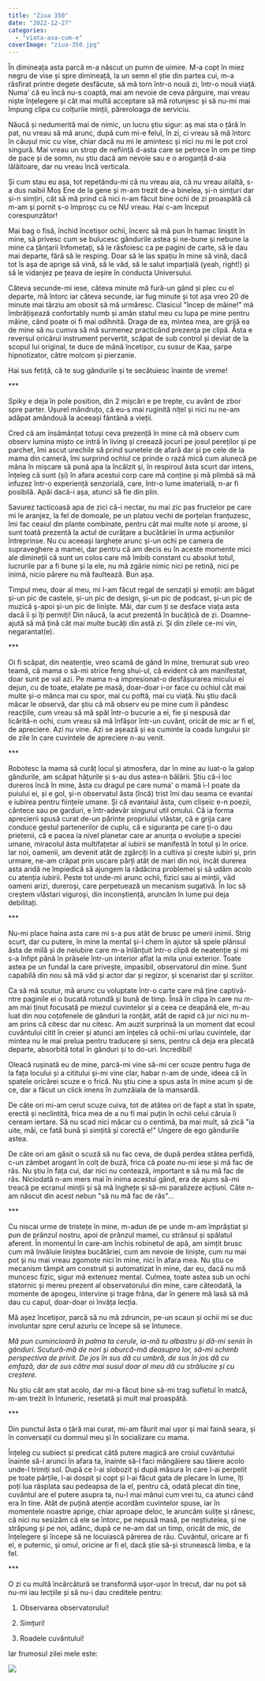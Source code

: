 ```yaml
---
title: "Ziua 350"
date: "2022-12-27"
categories: 
  - "viata-asa-cum-e"
coverImage: "ziua-350.jpg"
---
```


În dimineața asta parcă m-a născut un pumn de uimire. M-a copt în miez negru de vise și spre dimineață, la un semn el știe din partea cui, m-a răsfirat printre degete desfăcute, să mă torn într-o nouă zi, într-o nouă viață. Numa' că eu încă nu-s coaptă, mai am nevoie de ceva pârguire, mai vreau niște înțelegere și cât mai multă acceptare să mă rotunjesc și să nu-mi mai împung clipa cu colțurile minții, păreroloaga de serviciu. 

Năucă și nedumerită mai de nimic, un lucru știu sigur: aș mai sta o țâră în pat, nu vreau să mă arunc, după cum mi-e felul, în zi, ci vreau să mă întorc în căușul mic cu vise, chiar dacă nu mi le amintesc și nici nu mi le pot croi singură. Mai vreau un strop de neființă d-asta care se petrece în om pe timp de pace și de somn, nu știu dacă am nevoie sau e o aroganță d-aia lălăitoare, dar nu vreau încă verticala.

Și cum stau eu așa, tot repetându-mi că nu vreau aia, că nu vreau ailaltă, s-a dus naibii Moș Ene de la gene și m-am trezit de-a binelea, și-n simțuri dar și-n simțiri, cât să mă prind că nici n-am făcut bine ochi de zi proaspătă că m-am și pornit s-o împroșc cu ce NU vreau. Hai c-am început corespunzător!

Mai bag o fisă, închid încetișor ochii, încerc să mă pun în hamac liniștit în mine, să privesc cum se bulucesc gândurile astea și ne-bune și nebune la mine ca țânțarii înfometați, să le răsfoiesc ca pe pagini de carte, să le dau mai departe, fără să le resping. Doar să le las spațiu în mine să vină, dacă tot îs așa de aprige să vină, să le văd, să le salut imparțială (yeah, right!) și să le vidanjez pe țeava de ieșire în conducta Universului. 

Câteva secunde-mi iese, câteva minute mă fură-un gând și plec cu el departe, mă întorc iar câteva secunde, iar fug minute și tot așa vreo 20 de minute mai târziu am obosit să mă urmăresc. Clasicul "încep de mâine!" mă îmbrățișează confortably numb și amân statul meu cu lupa pe mine pentru mâine, când poate oi fi mai odihnită. Draga de ea, mintea mea, are grijă ea de mine să nu cumva să mă surmenez practicând prezența pe clipă. Ăsta e reversul oricărui instrument pervertit, scăpat de sub control și deviat de la scopul lui original, te duce de mână încetișor, cu susur de Kaa, șarpe hipnotizator, către molcom și pierzanie.

Hai sus fetiță, că te sug gândurile și te secătuiesc înainte de vreme!

\*\*\*

Spiky e deja în pole position, din 2 mișcări e pe trepte, cu avânt de zbor spre parter. Ușurel mândruțo, că eu-s mai ruginită nițel și nici nu ne-am adăpat amândouă la aceeași fântână a vieții.

Cred că am însămânțat totuși ceva prezență în mine că mă observ cum observ lumina mișto ce intră în living și creează jocuri pe josul pereților și pe parchet, îmi ascut urechile să prind sunetele de afară dar și pe cele de la mama din cameră, îmi surprind ochiul ce prinde o rază mică cum alunecă pe mâna în mișcare să pună apa la încălzit și, în respiroul ăsta scurt dar intens, înțeleg că sunt (și) în afara acestui corp care mă conține și mă plimbă să mă infuzez într-o experiență senzorială, care, într-o lume imaterială, n-ar fi posibilă. Apăi dacă-i așa, atunci să fie din plin.

Savurez tacticoasă apa de zici că-i nectar, nu mai zic pas fructelor pe care mi le aranjez, la fel de domoale, pe un platou vechi de porțelan franțuzesc, îmi fac ceaiul din plante combinate, pentru cât mai multe note și arome, și sunt toată prezentă la actul de curățare a bucătăriei în urma acțiunilor întreprinse. Nu cu aceeași larghețe arunc și-un ochi pe camera de supraveghere a mamei, dar pentru că am decis eu în aceste momente mici ale dimineții că sunt un colos care mă îmbib constant cu absolut totul, lucrurile par a fi bune și la ele, nu mă zgârie nimic nici pe retină, nici pe inimă, nicio părere nu mă faultează. Bun așa.

Timpul meu, doar al meu, mi l-am făcut regal de senzații și emoții: am băgat și-un pic de castele, și-un pic de design, și-un pic de podcast, și-un pic de muzică ș-apoi și-un pic de liniște. Măi, dar cum ți se desface viața asta dacă îi și îți permiți! Din năucă, la acut prezentă în bucățică de zi. Doamne-ajută să mă țină cât mai multe bucăți din astă zi. Și din zilele ce-mi vin, negarantat(e).

\*\*\*

Oi fi scăpat, din neatenție, vreo scamă de gând în mine, tremurat sub vreo teamă, că mama o să-mi strice feng shui-ul, că evident că am manifestat, doar sunt pe val azi. Pe mama n-a impresionat-o desfășurarea micului ei dejun, cu de toate, etalate pe masă, doar-doar i-or face cu ochiul cât mai multe și-o mânca mai cu spor, mai cu poftă, mai cu viață. Nu știu dacă măcar le observă, dar știu că mă observ eu pe mine cum îi pândesc reacțiile, cum vreau să mă spăl într-o bucurie a ei, fie și nespusă dar licărită-n ochi, cum vreau să mă înfășor într-un cuvânt, oricât de mic ar fi el, de apreciere. Azi nu vine. Azi se așează și ea cuminte la coada lungului șir de zile în care cuvintele de apreciere n-au venit.

\*\*\*

Robotesc la mama să curăț locul și atmosfera, dar în mine au luat-o la galop gândurile, am scăpat hățurile și s-au dus astea-n bălării. Știu că-i loc dureros încă în mine, ăsta cu dragul pe care numa' o mamă i-l poate da puiului ei, și e gol, și-n observatul ăsta (încă) trist îmi dau seama ce evantai e iubirea pentru ființele umane. Și că evantaiul ăsta, cum clișeic e-n poezii, cântece sau pe garduri, e într-adevăr singurul util omului. Că ia forma aprecierii spusă curat de-un părinte propriului vlăstar, că e grija care conduce gestul partenerilor de cuplu, că e siguranța pe care ți-o dau prietenii, că e pacea la nivel planetar care ar anunța o evoluție a speciei umane, miracolul ăsta multifațetar al iubirii se manifestă în totul și în orice. Iar noi, oamenii, am devenit atât de zgârciți în a cultiva și crește iubiri și, prin urmare, ne-am crăpat prin uscare părți atât de mari din noi, încât durerea asta aridă ne împiedică să ajungem la rădăcina problemei și să udăm acolo cu atenția iubirii. Peste tot unde-mi arunc ochii, fizici sau ai minții, văd oameni arizi, dureroși, care perpetuează un mecanism sugativă. În loc să creștem vlăstari viguroși, din inconștiență, aruncăm în lume pui deja debilitați. 

\*\*\*

Nu-mi place haina asta care mi s-a pus atât de brusc pe umerii inimii. Strig scurt, dar cu putere, în mine la mental și-l chem în ajutor să spele plânsul ăsta de milă și de neiubire care m-a înlănțuit într-o clipă de neatenție și mi s-a înfipt până în prăsele într-un interior aflat la mila unui exterior. Toate astea pe un fundal la care privește, impasibil, observatorul din mine. Sunt capabilă din nou să mă văd și actor dar și regizor, și scenarist dar și scriitor. 

Ca să mă scutur, mă arunc cu voluptate într-o carte care mă ține captivă-ntre paginile ei o bucată rotundă și bună de timp. Însă în clipa în care nu m-am mai ținut focusată pe miezul cuvintelor și a ceea ce deapănă ele, m-au luat din nou coțofenele de gânduri la ronțăit, atât de rapid că jur nici nu m-am prins că citesc dar nu citesc. Am auzit surprinsă la un moment dat ecoul cuvântului citit în creier și atunci am înțeles că ochii-mi urlau cuvintele, dar mintea nu le mai prelua pentru traducere și sens, pentru că deja era plecată departe, absorbită total în gânduri și to do-uri. Incredibil! 

Oleacă rușinată eu de mine, parcă-mi vine să-mi cer scuze pentru fuga de la fața locului și a cititului și-mi vine clar, habar n-am de unde, ideea că în spatele oricărei scuze e o frică. Nu știu cine a spus asta în mine acum și de ce, dar a făcut un click imens în zumzăiala de la mansardă. 

De câte ori mi-am cerut scuze cuiva, tot de atâtea ori de fapt a stat în spate, erectă și neclintită, frica mea de a nu fi mai puțin în ochii celui căruia îi ceream iertare. Să nu scad nici măcar cu o centimă, ba mai mult, să zică "ia uite, măi, ce fată bună și simțită și corectă e!" Ungere de ego gândurile astea. 

De câte ori am găsit o scuză să nu fac ceva, de după perdea stătea perfidă, c-un zâmbet arogant în colț de buză, frica că poate nu-mi iese și mă fac de râs. Nu știu în fața cui, dar nici nu contează, important e să nu mă fac de râs. Niciodată n-am mers mai în inima acestui gând, era de ajuns să-mi treacă pe ecranul minții și să mă înghețe și să-mi paralizeze acțiuni. Câte n-am născut din acest nebun "să nu mă fac de râs"…

\*\*\*

Cu niscai urme de tristețe în mine, m-adun de pe unde m-am împrăștiat și pun de prânzul nostru, apoi de prânzul mamei, cu strânsul și spălatul aferent. În momentul în care-am închis robinetul de apă, am simțit brusc cum mă învăluie liniștea bucătăriei, cum am nevoie de liniște, cum nu mai pot și nu mai vreau zgomote nici în mine, nici în afara mea. Nu știu ce mecanism tâmpit am construit și automatizat în mine, dar eu, dacă nu mă muncesc fizic, sigur mă extenuez mental. Culmea, toate astea sub un ochi statornic și mereu prezent al observatorului din mine, care câteodată, la momente de apogeu, intervine și trage frâna, dar în genere mă lasă să mă dau cu capul, doar-doar oi învăța lecția. 

Mă așez încetișor, parcă să nu mă zdruncin, pe-un scaun și ochii mi se duc involuntar spre cerul azuriu ce începe să se întunece.

_Mă pun cumincioară în palma ta cerule, ia-mă tu albastru și dă-mi senin în gânduri. Scutură-mă de nori și aburcă-mă deasupra lor, să-mi schimb perspectiva de privit. De jos în sus dă cu umbră, de sus în jos dă cu emfază, dar de sus către mai susul doar al meu dă cu strălucire și cu creștere._ 

Nu știu cât am stat acolo, dar mi-a făcut bine să-mi trag sufletul în matcă, m-am trezit în întuneric, resetată și mult mai proaspătă. 

\*\*\*

Din punctul ăsta o țâră mai curat, mi-am făurit mai ușor și mai faină seara, și în conversații cu domnul meu și în socializare cu mama. 

Înțeleg cu subiect și predicat câtă putere magică are croiul cuvântului înainte să-l arunci în afara ta, înainte să-l faci mângâiere sau tăiere acolo unde-l trimiți sol. După ce l-ai slobozit și după măsura în care l-ai perpelit pe toate părțile, l-ai dospit și copt și l-ai făcut gata de plecare în lume, îți poți lua răsplata sau pedeapsa de la el, pentru că, odată plecat din tine, cuvântul are el putere asupra ta, nu-l mai mânui cum vrei tu, ca atunci când era în tine. Atât de puțină atenție acordăm cuvintelor spuse, iar în momentele noastre aprige, chiar aproape deloc, le aruncăm sulițe și rănesc, că nici nu sesizăm că ele se întorc, pe nepusă masă, pe neștiutelea, și ne străpung și pe noi, adânc, după ce ne-am dat un timp, oricât de mic, de înțelegere și începe să ne locuiască părerea de rău. Cuvântul, oricare ar fi el, e puternic, și omul, oricine ar fi el, dacă știe să-și strunească limba, e la fel.

\*\*\*

O zi cu multă încărcătură se transformă ușor-ușor în trecut, dar nu pot să nu-mi iau lecțiile și să nu-i dau creditele pentru:

1. Observarea observatorului!

3. Simțuri!

5. Roadele cuvântului!

Iar frumosul zilei mele este:

![](images/350-1024x1020.jpeg)
